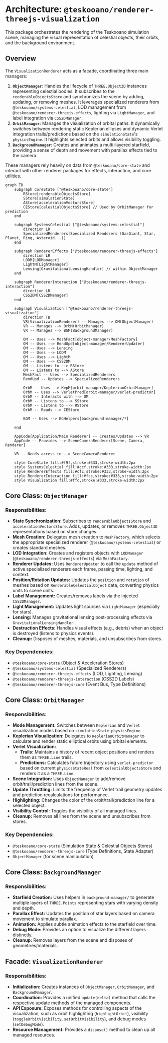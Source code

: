 # Architecture: `@teskooano/renderer-threejs-visualization`

This package orchestrates the rendering of the Teskooano simulation scene, managing the visual representation of celestial objects, their orbits, and the background environment.

## Overview

The `VisualizationRenderer` acts as a facade, coordinating three main managers:

1.  **`ObjectManager`**: Handles the lifecycle of `THREE.Object3D` instances representing celestial bodies. It subscribes to the `renderableObjectsStore` and synchronizes the scene by adding, updating, or removing meshes. It leverages specialized renderers from `@teskooano/systems-celestial`, LOD management from `@teskooano/renderer-threejs-effects`, lighting via `LightManager`, and label integration via `CSS2DManager`.
2.  **`OrbitManager`**: Manages the visualization of orbital paths. It dynamically switches between rendering static Keplerian ellipses and dynamic Verlet integration trails/predictions based on the `simulationState`'s `physicsEngine`. It highlights selected orbits and allows visibility toggling.
3.  **`BackgroundManager`**: Creates and animates a multi-layered starfield, providing a sense of depth and movement with parallax effects tied to the camera.

These managers rely heavily on data from `@teskooano/core-state` and interact with other renderer packages for effects, interaction, and core utilities.

```mermaid
graph TD
    subgraph CoreState ["@teskooano/core-state"]
        RStore[renderableObjectsStore]
        SStore[simulationState]
        AStore[accelerationVectorsStore]
        CEStore[celestialObjectsStore] // Used by OrbitManager for prediction
    end

    subgraph SystemsCelestial ["@teskooano/systems-celestial"]
        direction LR
        SpecializedRenderers[Specialized Renderers (GasGiant, Star, Planet, Ring, Asteroid...)]
    end

    subgraph RendererEffects ["@teskooano/renderer-threejs-effects"]
        direction LR
        LODM[LODManager]
        LightM[LightManager]
        Lensing[GravitationalLensingHandler] // within ObjectManager
    end

    subgraph RendererInteraction ["@teskooano/renderer-threejs-interaction"]
        direction LR
        CSS2DM[CSS2DManager]
    end

    subgraph Visualization ["@teskooano/renderer-threejs-visualization"]
        direction TB
        VR(VisualizationRenderer) -- Manages --> OM(ObjectManager)
        VR -- Manages --> OrbM(OrbitManager)
        VR -- Manages --> BGM(BackgroundManager)

        OM -- Uses --> MeshFact[object-manager/MeshFactory]
        OM -- Uses --> RendUpd[object-manager/RendererUpdater]
        OM -- Uses --> Lensing
        OM -- Uses --> LODM
        OM -- Uses --> LightM
        OM -- Uses --> CSS2DM
        OM -- Listens to --> RStore
        OM -- Listens to --> AStore
        MeshFact -- Uses --> SpecializedRenderers
        RendUpd -- Updates --> SpecializedRenderers

        OrbM -- Uses --> KepM[orbit-manager/KeplerianOrbitManager]
        OrbM -- Uses --> VerletPred[orbit-manager/verlet-predictor]
        OrbM -- Interacts with --> OM
        OrbM -- Listens to --> SStore
        OrbM -- Listens to --> RStore
        OrbM -- Reads --> CEStore

        BGM -- Uses --> BGHelpers[background-manager/*]

    end

    AppCode[Application/Main Renderer] -- Creates/Updates --> VR
    AppCode -- Provides --> SceneCameraRenderer[Scene, Camera, Renderer]

    VR -- Needs access to --> SceneCameraRenderer

    style CoreState fill:#f9f,stroke:#333,stroke-width:2px
    style SystemsCelestial fill:#ccf,stroke:#333,stroke-width:2px
    style RendererEffects fill:#cfc,stroke:#333,stroke-width:2px
    style RendererInteraction fill:#fcc,stroke:#333,stroke-width:2px
    style Visualization fill:#ffc,stroke:#333,stroke-width:2px
```

## Core Class: `ObjectManager`

### Responsibilities:

- **State Synchronization:** Subscribes to `renderableObjectsStore` and `accelerationVectorsStore`. Adds, updates, or removes `THREE.Object3D` representations based on store changes.
- **Mesh Creation:** Delegates mesh creation to `MeshFactory`, which selects the appropriate specialized renderer (`@teskooano/systems-celestial`) or creates standard meshes.
- **LOD Integration:** Creates and registers objects with `LODManager` (`@teskooano/renderer-threejs-effects`) via `MeshFactory`.
- **Renderer Updates:** Uses `RendererUpdater` to call the `update` method of active specialized renderers each frame, passing time, lighting, and context.
- **Position/Rotation Updates:** Updates the `position` and `rotation` of meshes based on `RenderableCelestialObject` data, converting physics units to scene units.
- **Label Management:** Creates/removes labels via the injected `CSS2DManager`.
- **Light Management:** Updates light sources via `LightManager` (especially for stars).
- **Lensing:** Manages gravitational lensing post-processing effects via `GravitationalLensingHandler`.
- **Destruction Effects:** Handles visual effects (e.g., debris) when an object is destroyed (listens to physics events).
- **Cleanup:** Disposes of meshes, materials, and unsubscribes from stores.

### Key Dependencies:

- `@teskooano/core-state` (Object & Acceleration Stores)
- `@teskooano/systems-celestial` (Specialized Renderers)
- `@teskooano/renderer-threejs-effects` (LOD, Lighting, Lensing)
- `@teskooano/renderer-threejs-interaction` (CSS2D Labels)
- `@teskooano/renderer-threejs-core` (Event Bus, Type Definitions)

## Core Class: `OrbitManager`

### Responsibilities:

- **Mode Management:** Switches between `Keplerian` and `Verlet` visualization modes based on `simulationState.physicsEngine`.
- **Keplerian Visualization:** Delegates to `KeplerianOrbitManager` to calculate and render static elliptical orbits using orbital elements.
- **Verlet Visualization:**
  - **Trails:** Maintains a history of recent object positions and renders them as `THREE.Line` trails.
  - **Predictions:** Calculates future trajectory using `verlet-predictor` based on current `physicsStateReal` from `celestialObjectsStore` and renders it as a `THREE.Line`.
- **Scene Integration:** Uses `ObjectManager` to add/remove orbit/trail/prediction lines from the scene.
- **Update Throttling:** Limits the frequency of Verlet trail geometry updates and prediction recalculations for performance.
- **Highlighting:** Changes the color of the orbit/trail/prediction line for a selected object.
- **Visibility Control:** Toggles the visibility of all managed lines.
- **Cleanup:** Removes all lines from the scene and unsubscribes from stores.

### Key Dependencies:

- `@teskooano/core-state` (Simulation State & Celestial Objects Stores)
- `@teskooano/renderer-threejs-core` (Type Definitions, State Adapter)
- `ObjectManager` (for scene manipulation)

## Core Class: `BackgroundManager`

### Responsibilities:

- **Starfield Creation:** Uses helpers in `background-manager/` to generate multiple layers of `THREE.Points` representing stars with varying density and depth.
- **Parallax Effect:** Updates the position of star layers based on camera movement to simulate parallax.
- **Animation:** Applies subtle animation effects to the starfield over time.
- **Debug Mode:** Provides an option to visualize the different layers distinctly.
- **Cleanup:** Removes layers from the scene and disposes of geometries/materials.

## Facade: `VisualizationRenderer`

### Responsibilities:

- **Initialization:** Creates instances of `ObjectManager`, `OrbitManager`, and `BackgroundManager`.
- **Coordination:** Provides a unified `update(delta)` method that calls the respective update methods of the managed components.
- **API Exposure:** Exposes methods for controlling aspects of the visualization, such as orbit highlighting (`highlightOrbit`), visibility (`toggleOrbitVisibility`, `setOrbitVisibility`), and debug modes (`setDebugMode`).
- **Resource Management:** Provides a `dispose()` method to clean up all managed resources.
